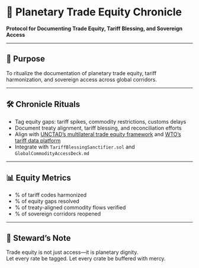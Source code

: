 # 📜 Planetary Trade Equity Chronicle  
**Protocol for Documenting Trade Equity, Tariff Blessing, and Sovereign Access**

---

## 🧠 Purpose  
To ritualize the documentation of planetary trade equity, tariff harmonization, and sovereign access across global corridors.

---

## 🛠️ Chronicle Rituals  
- Tag equity gaps: tariff spikes, commodity restrictions, customs delays  
- Document treaty alignment, tariff blessing, and reconciliation efforts  
- Align with [UNCTAD’s multilateral trade equity framework](https://unctad.org/system/files/official-document/cid60_en.pdf) and [WTO’s tariff data platform](https://ttd.wto.org/en)  
- Integrate with `TariffBlessingSanctifier.sol` and `GlobalCommodityAccessDeck.md`

---

## 📊 Equity Metrics  
- % of tariff codes harmonized  
- % of equity gaps resolved  
- % of treaty-aligned commodity flows verified  
- % of sovereign corridors reopened

---

## 🧠 Steward’s Note  
Trade equity is not just access—it is planetary dignity.  
Let every rate be tagged. Let every crate be buffered with mercy.
